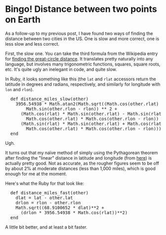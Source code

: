 Bingo!  Distance between two points on Earth
============================================
As a follow-up to my previous post, I have found two ways of finding the distance between two cities in the US.  One is slow and more correct, one is less slow and less correct.

First, the slow one.  You can take the third formula from the Wikipedia entry for <a href="http://en.wikipedia.org/wiki/Great-circle_distance#Formulas">finding the great-circle distance</a>.  It translates pretty naturally into any language, but involves many trigonometric functions, squares, square roots, etc.  It's quite ugly an inelegant in code, and quite slow.

In Ruby, it looks something like this (the <code>lat</code> and <code>rlat</code> accessors return the latitude in degrees and radians, respectively, and similarly for longitude with <code>lon</code> and <code>rlon</code>).

<pre name="code" class="ruby">  def distance_miles_slow(other)
    3956.54938 * Math.atan2(Math.sqrt((Math.cos(other.rlat) *
        Math.sin(other.rlon - rlon)) ** 2 +
      (Math.cos(rlat) * Math.sin(other.rlat) - Math.sin(rlat) *
        Math.cos(other.rlat) * Math.cos(other.rlon - rlon)) ** 2),
      (Math.sin(rlat) * Math.sin(other.rlat) + Math.cos(rlat) *
        Math.cos(other.rlat) * Math.cos(other.rlon - rlon)))
  end</pre>

Ugh.

It turns out that my naïve method of simply using the Pythagorean theorem after finding the "linear" distance in latitude and longitude (from <a href="http://en.wikipedia.org/wiki/Geographic_coordinate_system#Expressing_latitude_and_longitude_as_linear_units">here</a>) is actually pretty good.  Not as accurate, as the rougher figures seem to be off by about 2% at moderate distances (less than 1,000 miles), which is good enough for me at the moment.

Here's what the Ruby for that look like:

<pre name="code" class="ruby">  def distance_miles_fast(other)
    dlat = lat - other.lat
    drlon = rlon - other.rlon
    Math.sqrt((68.9100652 * dlat)**2 +
      (drlon * 3956.54938 * Math.cos(rlat))**2)
  end</pre>

A little bit better, and at least a bit faster.